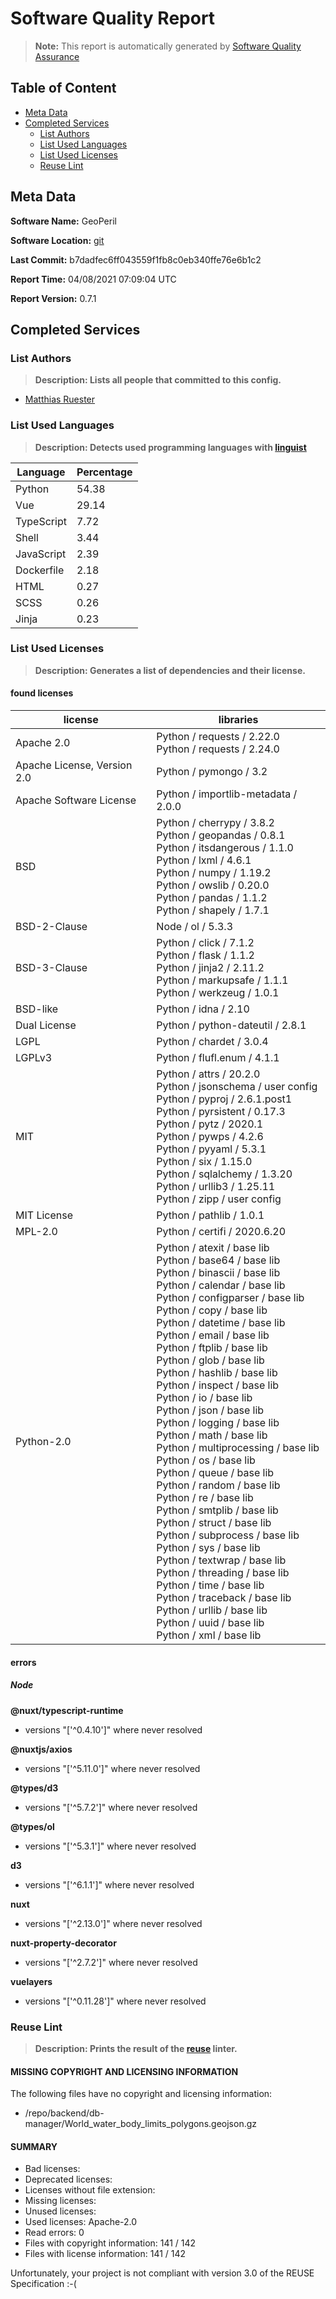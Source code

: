 # Software Quality Report
> **Note:** This report is automatically generated by [Software Quality Assurance](https://git.gfz-potsdam.de/id2/software/services/fair/software-quality-assurance)

## Table of Content

* [Meta Data](#meta-data)
* [Completed Services](#completed-services)
    * [List Authors](#list-authors)
    * [List Used Languages](#list-used-languages)
    * [List Used Licenses](#list-used-licenses)
    * [Reuse Lint](#reuse-lint)

## Meta Data

**Software Name:** GeoPeril

**Software Location:** [git](git.gfz-potsdam.de/id2/geoperil/GeoPeril)

**Last Commit:** b7dadfec6ff043559f1fb8c0eb340ffe76e6b1c2

**Report Time:** 04/08/2021 07:09:04 UTC

**Report Version:** 0.7.1

## Completed Services

### List Authors

> **Description: Lists all people that committed to this config.**

* [Matthias Ruester](mailto:matthias.ruester@gfz-potsdam.de)

### List Used Languages

> **Description: Detects used programming languages with [linguist](https://github.com/github/linguist)**

|Language|Percentage|
|---|---|
|Python|54.38|
|Vue|29.14|
|TypeScript|7.72|
|Shell|3.44|
|JavaScript|2.39|
|Dockerfile|2.18|
|HTML|0.27|
|SCSS|0.26|
|Jinja|0.23|

### List Used Licenses

> **Description: Generates a list of dependencies and their license.**

#### found licenses

|license|libraries|
|---|---|
|Apache 2.0|Python / requests / 2.22.0 <br> Python / requests / 2.24.0|
|Apache License, Version 2.0|Python / pymongo / 3.2|
|Apache Software License|Python / importlib-metadata / 2.0.0|
|BSD|Python / cherrypy / 3.8.2 <br> Python / geopandas / 0.8.1 <br> Python / itsdangerous / 1.1.0 <br> Python / lxml / 4.6.1 <br> Python / numpy / 1.19.2 <br> Python / owslib / 0.20.0 <br> Python / pandas / 1.1.2 <br> Python / shapely / 1.7.1|
|BSD-2-Clause|Node / ol / 5.3.3|
|BSD-3-Clause|Python / click / 7.1.2 <br> Python / flask / 1.1.2 <br> Python / jinja2 / 2.11.2 <br> Python / markupsafe / 1.1.1 <br> Python / werkzeug / 1.0.1|
|BSD-like|Python / idna / 2.10|
|Dual License|Python / python-dateutil / 2.8.1|
|LGPL|Python / chardet / 3.0.4|
|LGPLv3|Python / flufl.enum / 4.1.1|
|MIT|Python / attrs / 20.2.0 <br> Python / jsonschema / user config <br> Python / pyproj / 2.6.1.post1 <br> Python / pyrsistent / 0.17.3 <br> Python / pytz / 2020.1 <br> Python / pywps / 4.2.6 <br> Python / pyyaml / 5.3.1 <br> Python / six / 1.15.0 <br> Python / sqlalchemy / 1.3.20 <br> Python / urllib3 / 1.25.11 <br> Python / zipp / user config|
|MIT License|Python / pathlib / 1.0.1|
|MPL-2.0|Python / certifi / 2020.6.20|
|Python-2.0|Python / atexit / base lib <br> Python / base64 / base lib <br> Python / binascii / base lib <br> Python / calendar / base lib <br> Python / configparser / base lib <br> Python / copy / base lib <br> Python / datetime / base lib <br> Python / email / base lib <br> Python / ftplib / base lib <br> Python / glob / base lib <br> Python / hashlib / base lib <br> Python / inspect / base lib <br> Python / io / base lib <br> Python / json / base lib <br> Python / logging / base lib <br> Python / math / base lib <br> Python / multiprocessing / base lib <br> Python / os / base lib <br> Python / queue / base lib <br> Python / random / base lib <br> Python / re / base lib <br> Python / smtplib / base lib <br> Python / struct / base lib <br> Python / subprocess / base lib <br> Python / sys / base lib <br> Python / textwrap / base lib <br> Python / threading / base lib <br> Python / time / base lib <br> Python / traceback / base lib <br> Python / urllib / base lib <br> Python / uuid / base lib <br> Python / xml / base lib|

#### errors

##### Node

**@nuxt/typescript-runtime**
* versions "['^0.4.10']" where never resolved

**@nuxtjs/axios**
* versions "['^5.11.0']" where never resolved

**@types/d3**
* versions "['^5.7.2']" where never resolved

**@types/ol**
* versions "['^5.3.1']" where never resolved

**d3**
* versions "['^6.1.1']" where never resolved

**nuxt**
* versions "['^2.13.0']" where never resolved

**nuxt-property-decorator**
* versions "['^2.7.2']" where never resolved

**vuelayers**
* versions "['^0.11.28']" where never resolved


### Reuse Lint

> **Description: Prints the result of the [reuse](https://reuse.software/spec/) linter.**

#### MISSING COPYRIGHT AND LICENSING INFORMATION

The following files have no copyright and licensing information:
* /repo/backend/db-manager/World_water_body_limits_polygons.geojson.gz


#### SUMMARY

* Bad licenses:
* Deprecated licenses:
* Licenses without file extension:
* Missing licenses:
* Unused licenses:
* Used licenses: Apache-2.0
* Read errors: 0
* Files with copyright information: 141 / 142
* Files with license information: 141 / 142

Unfortunately, your project is not compliant with version 3.0 of the REUSE Specification :-(
